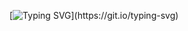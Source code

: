 [![Typing SVG](https://readme-typing-svg.herokuapp.com?font=Padauk&size=30&multiline=true&width=410&height=90&lines=Hi%2C++%F0%9F%91%A8%E2%80%8D%F0%9F%92%BB+I'm+Gaurav+Punetha+;+I'm+interested+in+programming;+and++in+development;+Currently+I'm+learning+and;and+practicing+courses+and+DSA.)](https://git.io/typing-svg)
